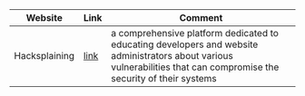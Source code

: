 | Website     | Link      | Comment     |
| ------------- | ------------- | -------- |
| Hacksplaining          |  [link](https://hacksplaining.com/login)        | a comprehensive platform dedicated to educating developers and website administrators about various vulnerabilities that can compromise the security of their systems  |